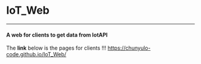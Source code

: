 # IoT_Web

---

#### A web for clients to get data from IotAPI

The **link** below is the pages for clients !!!
https://chunyulo-code.github.io/IoT_Web/
